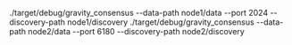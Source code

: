 ./target/debug/gravity_consensus --data-path node1/data --port 2024 --discovery-path node1/discovery
./target/debug/gravity_consensus --data-path node2/data --port 6180 --discovery-path node2/discovery